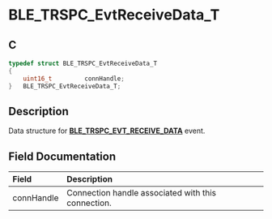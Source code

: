 # BLE_TRSPC_EvtReceiveData_T

## C

```c
typedef struct BLE_TRSPC_EvtReceiveData_T
{
    uint16_t         connHandle;
}   BLE_TRSPC_EvtReceiveData_T;
```

## Description

Data structure for **[BLE_TRSPC_EVT_RECEIVE_DATA](GUID-0B469A8D-8A15-488F-BAF3-4F2B7CFEA0C1.md)** event.


## Field Documentation

|Field|Description|
|:---|:---|
|connHandle|Connection handle associated with this connection.|
